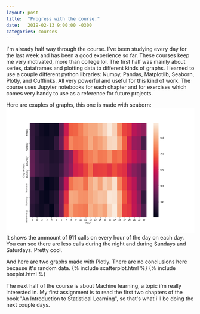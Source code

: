 ```yaml
---
layout: post
title:  "Progress with the course."
date:   2019-02-13 9:00:00 -0300
categories: courses
---
```

I'm already half way through the course. I've been studying every day for the last week and has been a good experience so far.
These courses keep me very motivated, more than college lol.
The first half was mainly about series, dataframes and plotting data to different kinds of graphs.
I learned to use a couple different python libraries: Numpy, Pandas, Matplotlib, Seaborn, Plotly, and Cufflinks.
All very powerful and useful for this kind of work. The course uses Jupyter notebooks for each chapter and for exercises which
comes very handy to use as a reference for future projects.

Here are exaples of graphs, this one is made with seaborn:
<img src="/assets/images/output.png" alt="">
It shows the ammount of 911 calls on every hour of the day on each day. You can see there are less calls during the night and during Sundays and Saturdays. Pretty cool.

And here are two graphs made with Plotly. There are no conclusions here because it's random data.
{% include scatterplot.html %}
{% include boxplot.html %}

The next half of the course is about Machine learning, a topic i'm really interested in.
My first assignment is to read the first two chapters of the book "An Introduction to Statistical Learning", so that's what i'll
be doing the next couple days.
